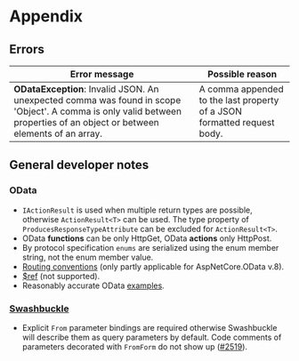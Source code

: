 # Appendix

## Errors

| Error message                                                                                                                                                             | Possible reason                                                         |
| ------------------------------------------------------------------------------------------------------------------------------------------------------------------------- | ----------------------------------------------------------------------- |
| **ODataException**: Invalid JSON. An unexpected comma was found in scope 'Object'. A comma is only valid between properties of an object or between elements of an array. | A comma appended to the last property of a JSON formatted request body. |

## General developer notes <a href="#general-developer-notes" id="general-developer-notes"></a>

### OData

* `IActionResult` is used when multiple return types are possible, otherwise `ActionResult<T>` can be used. The type property of `ProducesResponseTypeAttribute` can be excluded for `ActionResult<T>`.
* OData **functions** can be only HttpGet, OData **actions** only HttpPost.
* By protocol specification `enums` are serialized using the enum member string, not the enum member value.
* [Routing conventions](https://learn.microsoft.com/en-us/odata/webapi/built-in-routing-conventions) (only partly applicable for AspNetCore.OData v.8).
* [$ref](https://learn.microsoft.com/en-us/aspnet/web-api/overview/odata-support-in-aspnet-web-api/odata-v4/entity-relations-in-odata-v4#creating-a-relationship-between-entities) (not supported).
* Reasonably accurate OData [examples](https://github.com/dotnet/aspnet-api-versioning/tree/93bd8dc7582ec14c8ec97997c01cfe297b085e17/examples/AspNetCore/OData).

### [Swashbuckle](https://github.com/domaindrivendev/Swashbuckle.AspNetCore)

* Explicit `From` parameter bindings are required otherwise Swashbuckle will describe them as query parameters by default. Code comments of parameters decorated with `FromForm` do not show up ([#2519](https://github.com/domaindrivendev/Swashbuckle.AspNetCore/issues/2519)).
